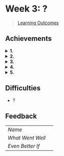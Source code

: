 # Week 3: ?

> [Learning Outcomes](https://learn.foundersandcoders.com/course/syllabus/developer/week02-project02-chatbot/learning-outcomes/)

## Achievements

<details>
<summary><strong>1. </strong></summary>

---

> ?

```js
    
```

---

</details>

<details>
<summary><strong>2. </strong></summary>

---

> ?

```js
    
```

</details>

<details>
<summary><strong>3. </strong></summary>

---

```json
    
```

---

</details>

<details>
<summary><strong>4. </strong></summary>

---

> ?

```js
    
```

---

</details>

<details>
<summary><strong>5. </strong></summary>

---

> ?

---

</details>

## Difficulties

- ?

## Feedback

|                  |                         |
| ---------------- | ----------------------- |
| *Name*           |                         |
| *What Went Well* |                         |
| *Even Better If* |                         |
